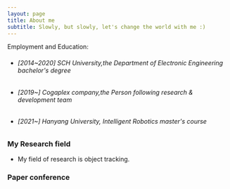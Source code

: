 ```yaml
---
layout: page
title: About me
subtitle: Slowly, but slowly, let's change the world with me :)
---
```


Employment and Education:
- ###### [2014~2020] SCH University,the Department of Electronic Engineering bachelor's degree
- ###### [2019~] Cogaplex company,the Person following research & development team
- ###### [2021~] Hanyang University, Intelligent Robotics master's course


### My Research field

- My field of research is object tracking.

### Paper conference